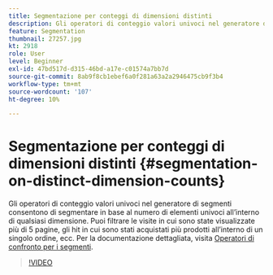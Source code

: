 ```yaml
---
title: Segmentazione per conteggi di dimensioni distinti
description: Gli operatori di conteggio valori univoci nel generatore di segmenti consentono di segmentare in base al numero di elementi univoci all’interno di qualsiasi dimensione. Puoi filtrare le visite in cui sono state visualizzate più di 5 pagine, gli hit in cui sono stati acquistati più prodotti all’interno di un singolo ordine, ecc.
feature: Segmentation
thumbnail: 27257.jpg
kt: 2918
role: User
level: Beginner
exl-id: 47bd517d-d315-46bd-a17e-c01574a7bb7d
source-git-commit: 8ab9f8cb1ebef6a0f281a63a2a2946475cb9f3b4
workflow-type: tm+mt
source-wordcount: '107'
ht-degree: 10%

---
```


# Segmentazione per conteggi di dimensioni distinti {#segmentation-on-distinct-dimension-counts}

Gli operatori di conteggio valori univoci nel generatore di segmenti consentono di segmentare in base al numero di elementi univoci all’interno di qualsiasi dimensione. Puoi filtrare le visite in cui sono state visualizzate più di 5 pagine, gli hit in cui sono stati acquistati più prodotti all’interno di un singolo ordine, ecc. Per la documentazione dettagliata, visita [Operatori di confronto per i segmenti](https://experienceleague.adobe.com/docs/analytics/components/segmentation/segment-reference/seg-operators.html?lang=it).

>[!VIDEO](https://video.tv.adobe.com/v/27257/?quality=12&learn=on)
